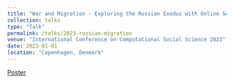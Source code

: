 ```yaml
---
title: "War and Migration - Exploring the Russian Exodus with Online Search Data"
collection: talks
type: "Talk"
permalink: /talks/2023-russian-migration
venue: "International Conference on Computational Social Science 2023"
date: 2023-01-01
location: "Copenhagen, Denmark"
---
```


[Poster](https://artvolgin.github.io/files/russian_migration_ic2s2.pdf)